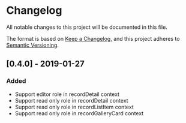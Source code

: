 # Changelog
All notable changes to this project will be documented in this file.

The format is based on [Keep a Changelog](https://keepachangelog.com/en/1.0.0/),
and this project adheres to [Semantic Versioning](https://semver.org/spec/v2.0.0.html).

## [0.4.0] - 2019-01-27
### Added
- Support editor role in recordDetail context
- Support read only role in recordDetail context
- Support read only role in recordListItem context
- Support read only role in recordGalleryCard context